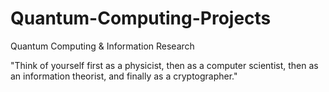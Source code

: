 # Quantum-Computing-Projects
Quantum Computing &amp; Information Research 

"Think of yourself first as a physicist, then as a computer scientist, then as an information theorist, and finally as a cryptographer."
